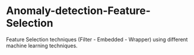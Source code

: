 # Anomaly-detection-Feature-Selection
 Feature Selection techniques (Filter - Embedded - Wrapper) using different machine learning techniques.

